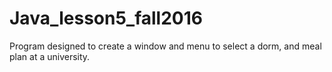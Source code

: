 # Java_lesson5_fall2016
Program designed to create a window and menu to select a dorm, and meal plan at a university.
